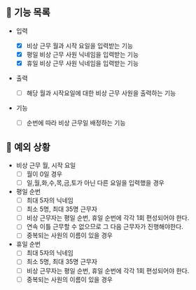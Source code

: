## 📄 기능 목록

- 입력

  - [x] 비상 근무 월과 시작 요일을 입력받는 기능
  - [x] 평일 비상 근무 사원 닉네임을 입력받는 기능
  - [x] 휴일 비상 근무 사원 닉네임을 입력받는 기능

- 출력

  - [ ] 해당 월과 시작요일에 대한 비상 근무 사원을 출력하는 기능

- 기능
  - [ ] 순번에 따라 비상 근무일 배정하는 기능

## 🎯 예외 상황

- 비상 근무 월, 시작 요일
  - [ ] 월이 0일 경우
  - [ ] 일,월,화,수,목,금,토가 아닌 다른 요일을 입력했을 경우
- 평일 순번
  - [ ] 최대 5자의 닉네임
  - [ ] 최소 5명, 최대 35명 근무자
  - [ ] 비상 근무자는 평일 순번, 휴일 순번에 각각 1회 편성되어야 한다.
  - [ ] 연속 이틀 근무할 수 없으므로 그 다음 근무자가 진행해야한다.
  - [ ] 중복되는 사원의 이름이 있을 경우
- 휴일 순번
  - [ ] 최대 5자의 닉네임
  - [ ] 최소 5명, 최대 35명 근무자
  - [ ] 비상 근무자는 평일 순번, 휴일 순번에 각각 1회 편성되어야 한다.
  - [ ] 중복되는 사원의 이름이 있을 경우
